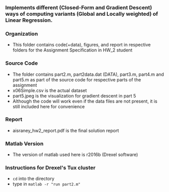 ### Implements different (Closed-Form and Gradient Descent) ways of computing variants (Global and Locally weighted) of Linear Regression.

### Organization
* This folder contains code(+data), figures, and report in respective folders for the Assignment Specification in HW_2 student

### Source Code
* The folder contains part2.m, part2data.dat (DATA), part3.m, part4.m and part5.m as part of the source code for respective parts of the assignment
* x06Simple.csv is the actual dataset
* part5.jpeg is the visualization for gradient descent in part 5
* Although the code will work even if the data files are not present, it is still included here for convenience

### Report
* aisraney_hw2_report.pdf is the final solution report

### Matlab Version
* The version of matlab used here is r2016b (Drexel software)

### Instructions for Drexel's Tux cluster
* `cd` into the directory
* type in `matlab -r "run part2.m"` 
